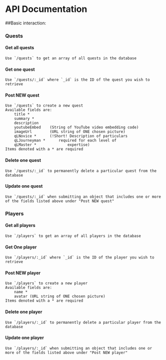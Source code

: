 # API Documentation


##Basic interaction:

### Quests
#### Get all quests
    Use `/quests` to get an array of all quests in the database
#### Get one quest
    Use `/quests/:_id` where `_id` is the ID of the quest you wish to retrieve
#### Post NEW quest
    Use `/quests` to create a new quest
    Available fields are: 
        title *
        summary *
        description
        youtubeEmbed    (String of YouTube video embedding code)
        imageUrl        (URL string of ONE chosen picture)
        qLNovice *      (!Short! Description of particulars
        qLJourneyman *      required for each level of
        qLMaster *              expertise)
    Items denoted with a * are required
#### Delete one quest
    Use `/quests/:_id` to permanently delete a particular quest from the database
#### Update one quest
    Use `/quests/:_id` when submitting an object that includes one or more of the fields listed above under "Post NEW quest"

### Players
#### Get all players
    Use `/players` to get an array of all players in the database
#### Get One player
    Use `/players/:_id` where `_id` is the ID of the player you wish to retrieve
#### Post NEW player
    Use `/players` to create a new player
    Available fields are: 
        name *
        avatar (URL string of ONE chosen picture)
    Items denoted with a * are required
#### Delete one player
    Use `/players/:_id` to permanently delete a particular player from the database
#### Update one player
    Use `/players/:_id` when submitting an object that includes one or more of the fields listed above under "Post NEW player"